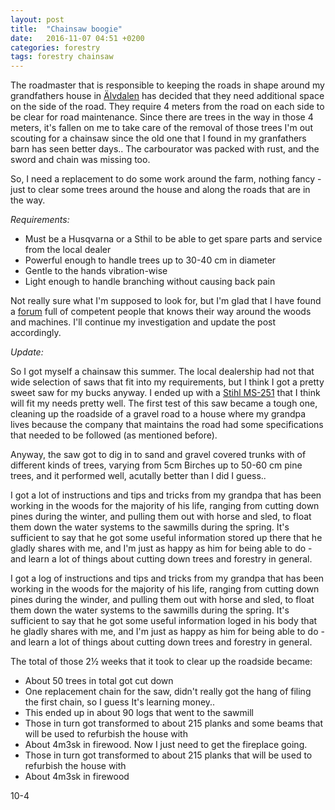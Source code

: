 ```yaml
---
layout: post
title:  "Chainsaw boogie"
date:   2016-11-07 04:51 +0200
categories: forestry
tags: forestry chainsaw
---
```


The roadmaster that is responsible to keeping the roads in shape around my grandfathers house in [Älvdalen](https://www.openstreetmap.org/node/61129066) has decided that they need additional space on the side of the road. They require 4 meters from the road on each side to be clear for road maintenance.
Since there are trees in the way in those 4 meters, it's fallen on me to take care of the removal of those trees I'm out scouting for a chainsaw since the old one that I found in my granfathers barn has seen better days.. The carbourator was packed with rust, and the sword and chain was missing too.

So, I need a replacement to do some work around the farm, nothing fancy - just to clear some trees around the house and along the roads that are in the way.

*Requirements:*

* Must be a Husqvarna or a Sthil to be able to get spare parts and service from the local dealer
* Powerful enough to handle trees up to 30-40 cm in diameter
* Gentle to the hands vibration-wise
* Light enough to handle branching without causing back pain
 
Not really sure what I'm supposed to look for, but I'm glad that I have found a [forum](www.skogsforum.sa) full of competent people that knows their way around the woods and machines.
I'll continue my investigation and update the post accordingly.

*Update:*

So I got myself a chainsaw this summer.
The local dealership had not that wide selection of saws that fit into my requirements, but I think I got a pretty sweet saw for my bucks anyway. I ended up with a  [Stihl MS-251](http://static.stihl.com/upload/assetmanager/modell_imagefilename/scaled/zoom/92b4b3bf878f455caa10758dbd5d71a1.jpg) that I think will fit my needs pretty well.
The first test of this saw became a tough one, cleaning up the roadside of a gravel road to a house where my grandpa lives because the company that maintains the road had some specifications that needed to be followed (as mentioned before).

Anyway, the saw got to dig in to sand and gravel covered trunks with of different kinds of trees, varying from 5cm Birches up to 50-60 cm pine trees, and it performed well, acutally better than I did I guess.. 

I got a lot of instructions and tips and tricks from my grandpa that has been working in the woods for the majority of his life, ranging from cutting down pines during the winter, and pulling them out with horse and sled, to float them down the water systems to the sawmills during the spring.
It's sufficient to say that he got some useful information stored up there that he gladly shares with me, and I'm just as happy as him for being able to do - and learn a lot of things about cutting down trees and forestry in general.

I got a log of instructions and tips and tricks from my grandpa that has been working in the woods for the majority of his life, ranging from cutting down pines during the winder, and pulling them out with horse and sled, to float them down the water systems to the sawmills during the spring.
It's sufficient to say that he got some useful information loged in his body that he gladly shares with me, and I'm just as happy as him for being able to do - and learn a lot of things about cutting down trees and forestry in general.


The total of those 2½ weeks that it took to clear up the roadside became:

* About 50 trees in total got cut down
* One replacement chain for the saw, didn't really got the hang of filing the first chain, so I guess It's learning money..
* This ended up in about 90 logs that went to the sawmill
* Those in turn got transformed to about 215 planks and some beams that will be used to refurbish the house with
* About 4m3sk in firewood. Now I just need to get the fireplace going.
* Those in turn got transformed to about 215 planks that will be used to refurbish the house with
* About 4m3sk in firewood

10-4


